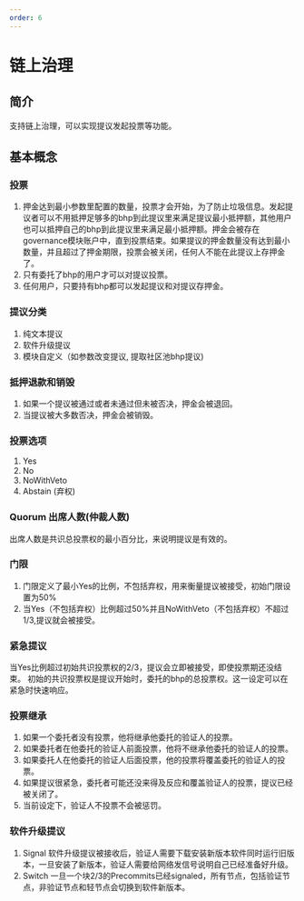 ```yaml
---
order: 6
---
```


# 链上治理
## 简介
支持链上治理，可以实现提议发起投票等功能。
## 基本概念
### 投票
1. 押金达到最小参数里配置的数量，投票才会开始，为了防止垃圾信息。发起提议者可以不用抵押足够多的bhp到此提议里来满足提议最小抵押额，其他用户也可以抵押自己的bhp到此提议里来满足最小抵押额。押金会被存在governance模块账户中，直到投票结束。如果提议的押金数量没有达到最小数量，并且超过了押金期限，投票会被关闭，任何人不能在此提议上存押金了。
2. 只有委托了bhp的用户才可以对提议投票。
3. 任何用户，只要持有bhp都可以发起提议和对提议存押金。
### 提议分类
1. 纯文本提议
2. 软件升级提议
3. 模块自定义（如参数改变提议, 提取社区池bhp提议)
### 抵押退款和销毁
1. 如果一个提议被通过或者未通过但未被否决，押金会被退回。
2. 当提议被大多数否决，押金会被销毁。
### 投票选项
1. Yes
2. No
3. NoWithVeto
4. Abstain (弃权)
### Quorum 出席人数(仲裁人数)
出席人数是共识总投票权的最小百分比，来说明提议是有效的。
  
### 门限
1. 门限定义了最小Yes的比例，不包括弃权，用来衡量提议被接受，初始门限设置为50%
2. 当Yes（不包括弃权）比例超过50%并且NoWithVeto（不包括弃权）不超过1/3,提议就会被接受。
### 紧急提议 
当Yes比例超过初始共识投票权的2/3，提议会立即被接受，即使投票期还没结束。
初始的共识投票权是提议开始时，委托的bhp的总投票权。这一设定可以在紧急时快速响应。
### 投票继承
1. 如果一个委托者没有投票，他将继承他委托的验证人的投票。
2. 如果委托者在他委托的验证人前面投票，他将不继承他委托的验证人的投票。
3. 如果委托人在他委托的验证人后面投票，他的投票将覆盖委托的验证人的投票。
4. 如果提议很紧急，委托者可能还没来得及反应和覆盖验证人的投票，提议已经被关闭了。
5. 当前设定下，验证人不投票不会被惩罚。
### 软件升级提议
1. Signal 软件升级提议被接收后，验证人需要下载安装新版本软件同时运行旧版本，一旦安装了新版本，验证人需要给网络发信号说明自己已经准备好升级。
2. Switch 一旦一个块2/3的Precommits已经signaled，所有节点，包括验证节点，非验证节点和轻节点会切换到软件新版本。